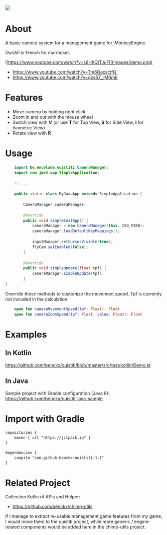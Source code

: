 <a href="https://paypal.me/benckx/2">
<img src="https://img.shields.io/badge/Donate-PayPal-green.svg"/>
</a>

# About

A basic camera system for a management game for jMonkeyEngine.

*Ouistiti* is French for marmoset. 

![https://www.youtube.com/watch?v=s6HhQtTJuFI](images/demo.png)

* https://www.youtube.com/watch?v=Tm6QexsctfQ
* https://www.youtube.com/watch?v=qzs6Z_jM6mE

# Features

* Move camera by holding right click
* Zoom in and out with the mouse wheel
* Switch view with **V** (or use **T** for Top View, **S** for Side View, **I** for Isometric View)
* Rotate view with **R** 

# Usage

```Java
    import be.encelade.ouistiti.CameraManager;
    import com.jme3.app.SimpleApplication;
    
    // ...

    public static class MyJavaApp extends SimpleApplication {

        CameraManager cameraManager;

        @Override
        public void simpleInitApp() {
            cameraManager = new CameraManager(this, ISO_VIEW);
            cameraManager.loadDefaultKeyMappings();

            inputManager.setCursorVisible(true);
            flyCam.setEnabled(false);
        }

        @Override
        public void simpleUpdate(float tpf) {
            cameraManager.simpleUpdate(tpf);
        }
}
```

Override these methods to customize the movement speed. Tpf is currently not included in the calculation. 

```Kotlin
    open fun cameraMovementSpeed(tpf: Float): Float
    open fun cameraZoomSpeed(tpf: Float, value: Float): Float
```

# Examples

## In Kotlin
https://github.com/benckx/ouistiti/blob/master/src/test/kotlin/Demo.kt

## In Java
Sample project with Gradle configuration (Java 8):<br/>
https://github.com/benckx/ouistiti-java-sample

# Import with Gradle

    repositories {
        maven { url "https://jitpack.io" }
    }
    
    dependencies {
        compile "com.github.benckx:ouistiti:1.1"
    }

# Related Project
Collection Kotlin of APIs and Helper:
* https://github.com/benckx/chimp-utils

If I manage to extract re-usable management game features from my game, I would move them to the ouistiti project, while more generic / engine-related components would be added here in the chimp-utils project.
